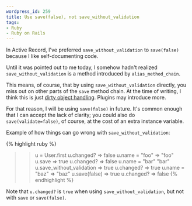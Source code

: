 ```yaml
--- 
wordpress_id: 259
title: Use save(false), not save_without_validation
tags: 
- Ruby
- Ruby on Rails
---
```

In Active Record, I've preferred <code>save_without_validation</code> to <code>save(false)</code> because I like self-documenting code.

Until it was pointed out to me today, I somehow hadn't realized <code>save_without_validation</code> is a method introduced by <code>alias_method_chain</code>.

This means, of course, that by using <code>save_without_validation</code> directly, you miss out on other parts of the <code>save</code> method chain. At the time of writing, I think this is just <a href="http://ryandaigle.com/articles/2008/3/31/what-s-new-in-edge-rails-dirty-objects">dirty object handling</a>. Plugins may introduce more.

For that reason, I will be using <code>save(false)</code> in future. It's common enough that I can accept the lack of clarity; you could also do <code>save(validate=false)</code>, of course, at the cost of an extra instance variable.

<!--more-->

Example of how things can go wrong with <code>save_without_validation</code>:

{% highlight ruby %}
>> u = User.first
>> u.changed?
=> false
>> u.name = "foo"
=> "foo"
>> u.save
=> true
>> u.changed?
=> false
>> u.name = "bar"
"bar"
>> u.save_without_validation
=> true
>> u.changed?
=> true
>> u.name = "baz"
=> "baz"
>> u.save(false)
=> true
>> u.changed?
=> false
{% endhighlight %}

Note that <code>u.changed?</code> is <code>true</code> when using <code>save_without_validation</code>, but not with <code>save</code> or <code>save(false)</code>.
